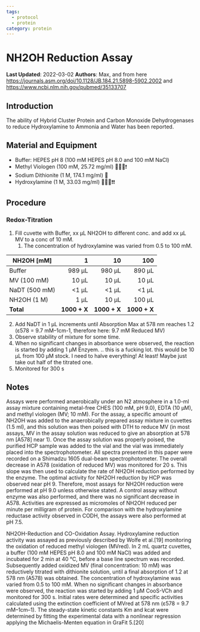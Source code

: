 ```yaml
---
tags:
  - protocol
  - protein
category: protein
---
```

# NH2OH Reduction Assay

**Last Updated**: 2022-03-02
**Authors**: Max, and from here https://journals.asm.org/doi/10.1128/JB.184.21.5898-5902.2002 and https://www.ncbi.nlm.nih.gov/pubmed/35133707

## Introduction
The ability of Hybrid Cluster Protein and Carbon Monoxide Dehydrogenases to reduce Hydroxylamine to Ammonia and Water has been reported. 


## Material and Equipment

- Buffer: HEPES pH 8 (100 mM HEPES pH 8.0 and 100 mM NaCl)
- Methyl Viologen (100 mM, 25.72 mg/ml) 🥽🥼🧤❗
- Sodium Dithionite (1 M, 174.1 mg/ml) 🥽
- Hydroxylamine (1 M, 33.03 mg/ml) 🥽🥼🧤❗❗

## Procedure

### Redox-Titration
1. Fill cuvette with Buffer, xx µL NH2OH to different conc. and add xx µL MV to a conc of 10 mM.
	1. The concentration of hydroxylamine was varied from 0.5 to 100 mM.

| **NH2OH [mM]** |        **1** |       **10** |      **100** |
|----------------|-------------:|-------------:|-------------:|
| Buffer         |       989 µL |       980 µL |       890 µL |
| MV (100 mM)    |        10 µL |        10 µL |        10 µL |
| NaDT (500 mM)     |         <1 µL |         <1 µL |         <1 µL |
| NH2OH (1 M)    |         1 µL |        10 µL |       100 µL |
| **Total**      | **1000 + X** | **1000 + X** | **1000 + X** |

2. Add NaDT in 1 µL increments until Absorption Max at 578 nm reaches 1.2 (ε578 = 9.7 mM–1cm-1, therefore here: 9.7 mM Reduced MV)
3. Observe stability of mixture for some time. 
4. When no significant changes in absorbance were observed, the reaction is started by adding 1 µM Enzyem. .. this is a fucking lot. this would be 10 µL from 100 µM stock. I need to halve everything! At least! Maybe just take out half of the titrated one. 
5. Monitored for 300 s


## Notes

Assays were performed anaerobically under an N2 atmosphere in a 1.0-ml assay mixture containing metal-free CHES (100 mM, pH 9.0), EDTA (10 μM), and methyl viologen (MV; 10 mM). For the assay, a specific amount of NH2OH was added to the anaerobically prepared assay mixture in cuvettes (1.5 ml), and this solution was then poised with DTH to reduce MV (in most assays, MV in the assay solution was reduced to give an absorption at 578 nm [A578] near 1). Once the assay solution was properly poised, the purified HCP sample was added to the vial and the vial was immediately placed into the spectrophotometer. All spectra presented in this paper were recorded on a Shimadzu 1605 dual-beam spectrophotometer. The overall decrease in A578 (oxidation of reduced MV) was monitored for 20 s. This slope was then used to calculate the rate of NH2OH reduction performed by the enzyme. The optimal activity for NH2OH reduction by HCP was observed near pH 9. Therefore, most assays for NH2OH reduction were performed at pH 9.0 unless otherwise stated. A control assay without enzyme was also performed, and there was no significant decrease in A578. Activities are expressed as micromoles of NH2OH reduced per minute per milligram of protein. For comparison with the hydroxylamine reductase activity observed in CODH, the assays were also performed at pH 7.5.

NH2OH-Reduction and CO-Oxidation Assay. Hydroxylamine reduction activity was assayed as previously described by Wolfe et al.[19] monitoring the oxidation of reduced methyl viologen (MVred). In 2 mL quartz cuvettes, a buffer (100 mM HEPES pH 8.0 and 100 mM NaCl) was added and incubated for 2 min at 40 °C, before a base line spectrum was recorded. Subsequently added oxidized MV (final concentration: 10 mM) was reductively titrated with dithionite solution, until a final absorption of 1.2 at 578 nm (A578) was obtained. The concentration of hydroxylamine was varied from 0.5 to 100 mM. When no significant changes in absorbance were observed, the reaction was started by adding 1 µM CooS-VCh and monitored for 300 s. Initial rates were determined and specific activities calculated using the extinction coefficient of MVred at 578 nm (ε578 = 9.7 mM–1cm–1). The steady-state kinetic constants Km and kcat were determined by fitting the experimental data with a nonlinear regression applying the Michaelis-Menten equation in GraFit 5.[20] 
